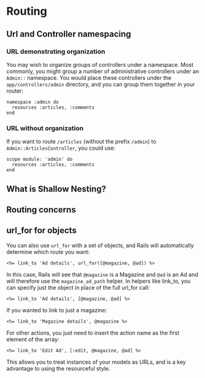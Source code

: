 # Routing

## Url and Controller namespacing

### URL demonstrating organization

You may wish to organize groups of controllers under a namespace. Most commonly, you might group a number of administrative controllers under an `Admin::` namespace. You would place these controllers under the `app/controllers/admin` directory, and you can group them together in your router:

```
namespace :admin do
  resources :articles, :comments
end
```

### URL without organization

If you want to route `/articles` (without the prefix `/admin`) to `Admin::ArticlesController`, you could use:

```
scope module: 'admin' do
  resources :articles, :comments
end
```

## What is Shallow Nesting?

## Routing concerns

## url_for for objects

You can also use `url_for` with a set of objects, and Rails will automatically determine which route you want:

`<%= link_to 'Ad details', url_for([@magazine, @ad]) %>`

In this case, Rails will see that `@magazine` is a Magazine and `@ad` is an Ad and will therefore use the  `magazine_ad_path` helper. In helpers like link_to, you can specify just the object in place of the full url_for call:

`<%= link_to 'Ad details', [@magazine, @ad] %>`

If you wanted to link to just a magazine:

`<%= link_to 'Magazine details', @magazine %>`

For other actions, you just need to insert the action name as the first element of the array:

`<%= link_to 'Edit Ad', [:edit, @magazine, @ad] %>`

This allows you to treat instances of your models as URLs, and is a key advantage to using the resourceful style.
